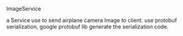 ImageService

a Service use to send airplane camera Image to client. 
use protobuf serialization, google protobuf lib generate the serialization code. 
